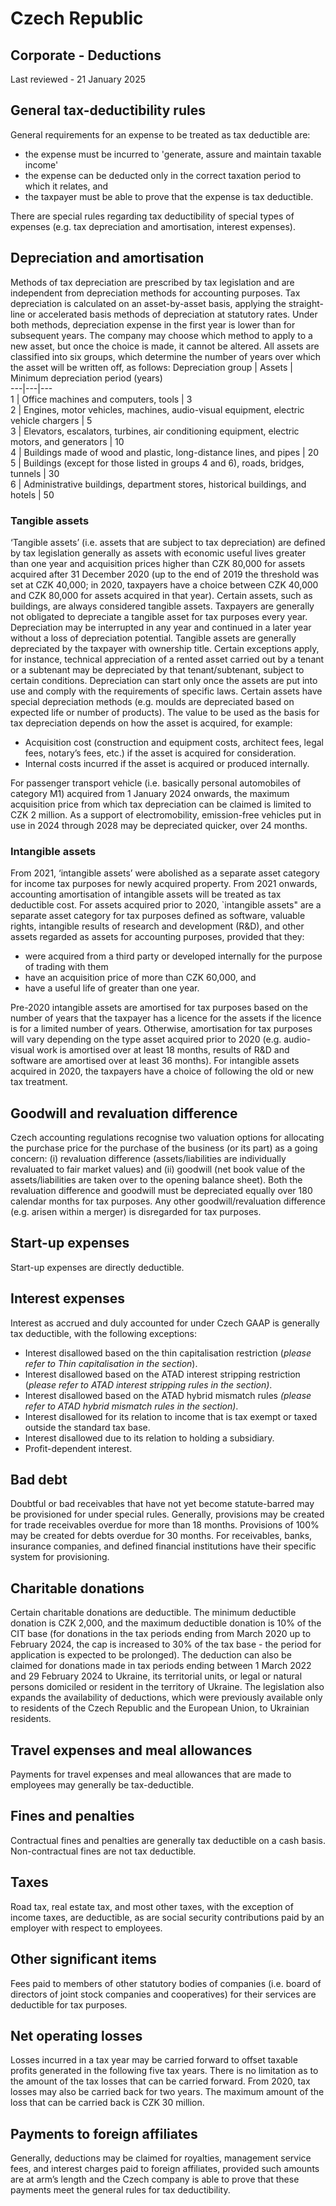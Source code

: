 # Czech Republic
## Corporate - Deductions
Last reviewed - 21 January 2025
## General tax-deductibility rules
General requirements for an expense to be treated as tax deductible are:
  * the expense must be incurred to 'generate, assure and maintain taxable income'
  * the expense can be deducted only in the correct taxation period to which it relates, and
  * the taxpayer must be able to prove that the expense is tax deductible.


There are special rules regarding tax deductibility of special types of expenses (e.g. tax depreciation and amortisation, interest expenses).
## Depreciation and amortisation
Methods of tax depreciation are prescribed by tax legislation and are independent from depreciation methods for accounting purposes. Tax depreciation is calculated on an asset-by-asset basis, applying the straight-line or accelerated basis methods of depreciation at statutory rates. Under both methods, depreciation expense in the first year is lower than for subsequent years. The company may choose which method to apply to a new asset, but once the choice is made, it cannot be altered. All assets are classified into six groups, which determine the number of years over which the asset will be written off, as follows:
Depreciation group | Assets | Minimum depreciation period (years)  
---|---|---  
1 | Office machines and computers, tools | 3  
2 | Engines, motor vehicles, machines, audio-visual equipment, electric vehicle chargers | 5  
3 | Elevators, escalators, turbines, air conditioning equipment, electric motors, and generators | 10  
4 | Buildings made of wood and plastic, long-distance lines, and pipes | 20  
5 | Buildings (except for those listed in groups 4 and 6), roads, bridges, tunnels | 30  
6 | Administrative buildings, department stores, historical buildings, and hotels | 50  
### Tangible assets
‘Tangible assets’ (i.e. assets that are subject to tax depreciation) are defined by tax legislation generally as assets with economic useful lives greater than one year and acquisition prices higher than CZK 80,000 for assets acquired after 31 December 2020 (up to the end of 2019 the threshold was set at CZK 40,000; in 2020, taxpayers have a choice between CZK 40,000 and CZK 80,000 for assets acquired in that year). Certain assets, such as buildings, are always considered tangible assets.
Taxpayers are generally not obligated to depreciate a tangible asset for tax purposes every year. Depreciation may be interrupted in any year and continued in a later year without a loss of depreciation potential.
Tangible assets are generally depreciated by the taxpayer with ownership title. Certain exceptions apply, for instance, technical appreciation of a rented asset carried out by a tenant or a subtenant may be depreciated by that tenant/subtenant, subject to certain conditions.
Depreciation can start only once the assets are put into use and comply with the requirements of specific laws.
Certain assets have special depreciation methods (e.g. moulds are depreciated based on expected life or number of products).
The value to be used as the basis for tax depreciation depends on how the asset is acquired, for example:
  * Acquisition cost (construction and equipment costs, architect fees, legal fees, notary’s fees, etc.) if the asset is acquired for consideration.
  * Internal costs incurred if the asset is acquired or produced internally.


For passenger transport vehicle (i.e. basically personal automobiles of category M1) acquired from 1 January 2024 onwards, the maximum acquisition price from which tax depreciation can be claimed is limited to CZK 2 million. 
As a support of electromobility, emission-free vehicles put in use in 2024 through 2028 may be depreciated quicker, over 24 months. 
### Intangible assets
From 2021, ‘intangible assets’ were abolished as a separate asset category for income tax purposes for newly acquired property. From 2021 onwards, accounting amortisation of intangible assets will be treated as tax deductible cost. For assets acquired prior to 2020, `intangible assets" are a separate asset category for tax purposes defined as software, valuable rights, intangible results of research and development (R&D), and other assets regarded as assets for accounting purposes, provided that they:
  * were acquired from a third party or developed internally for the purpose of trading with them
  * have an acquisition price of more than CZK 60,000, and
  * have a useful life of greater than one year.


Pre-2020 intangible assets are amortised for tax purposes based on the number of years that the taxpayer has a licence for the assets if the licence is for a limited number of years. Otherwise, amortisation for tax purposes will vary depending on the type asset acquired prior to 2020 (e.g. audio-visual work is amortised over at least 18 months, results of R&D and software are amortised over at least 36 months).
For intangible assets acquired in 2020, the taxpayers have a choice of following the old or new tax treatment. 
## Goodwill and revaluation difference
Czech accounting regulations recognise two valuation options for allocating the purchase price for the purchase of the business (or its part) as a going concern: (i) revaluation difference (assets/liabilities are individually revaluated to fair market values) and (ii) goodwill (net book value of the assets/liabilities are taken over to the opening balance sheet). Both the revaluation difference and goodwill must be depreciated equally over 180 calendar months for tax purposes. Any other goodwill/revaluation difference (e.g. arisen within a merger) is disregarded for tax purposes.
## Start-up expenses
Start-up expenses are directly deductible.
## Interest expenses
Interest as accrued and duly accounted for under Czech GAAP is generally tax deductible, with the following exceptions:
  * Interest disallowed based on the thin capitalisation restriction (_please refer to Thin capitalisation in the section_).
  * Interest disallowed based on the ATAD interest stripping restriction (_please refer to ATAD interest stripping rules in the section)_.
  * Interest disallowed based on the ATAD hybrid mismatch rules _(please refer to ATAD hybrid mismatch rules in the section)_.
  * Interest disallowed for its relation to income that is tax exempt or taxed outside the standard tax base.
  * Interest disallowed due to its relation to holding a subsidiary.
  * Profit-dependent interest.


## Bad debt
Doubtful or bad receivables that have not yet become statute-barred may be provisioned for under special rules. Generally, provisions may be created for trade receivables overdue for more than 18 months. Provisions of 100% may be created for debts overdue for 30 months. For receivables, banks, insurance companies, and defined financial institutions have their specific system for provisioning.
## Charitable donations
Certain charitable donations are deductible. The minimum deductible donation is CZK 2,000, and the maximum deductible donation is 10% of the CIT base (for donations in the tax periods ending from March 2020 up to February 2024, the cap is increased to 30% of the tax base - the period for application is expected to be prolonged). 
The deduction can also be claimed for donations made in tax periods ending between 1 March 2022 and 29 February 2024 to Ukraine, its territorial units, or legal or natural persons domiciled or resident in the territory of Ukraine. The legislation also expands the availability of deductions, which were previously available only to residents of the Czech Republic and the European Union, to Ukrainian residents.
## Travel expenses and meal allowances
Payments for travel expenses and meal allowances that are made to employees may generally be tax-deductible.
## Fines and penalties
Contractual fines and penalties are generally tax deductible on a cash basis. Non-contractual fines are not tax deductible.
## Taxes
Road tax, real estate tax, and most other taxes, with the exception of income taxes, are deductible, as are social security contributions paid by an employer with respect to employees.
## Other significant items
Fees paid to members of other statutory bodies of companies (i.e. board of directors of joint stock companies and cooperatives) for their services are deductible for tax purposes.
## Net operating losses
Losses incurred in a tax year may be carried forward to offset taxable profits generated in the following five tax years. There is no limitation as to the amount of the tax losses that can be carried forward. From 2020, tax losses may also be carried back for two years. The maximum amount of the loss that can be carried back is CZK 30 million.
## Payments to foreign affiliates
Generally, deductions may be claimed for royalties, management service fees, and interest charges paid to foreign affiliates, provided such amounts are at arm’s length and the Czech company is able to prove that these payments meet the general rules for tax deductibility.
